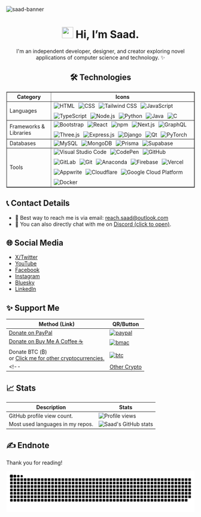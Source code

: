 ![saad-banner](https://github.com/user-attachments/assets/ed0bc6b7-ac75-4c24-80a9-284d74c4f0d0)

<h1 align="center"><img src="https://media.giphy.com/media/hvRJCLFzcasrR4ia7z/giphy.gif" width="30px" height="30px"> Hi, I’m Saad.</h1> 

<p align="center">I'm an independent developer, designer, and creator exploring novel applications of computer science and technology. ✨</p>

<h2 align="center">🛠️ Technologies</h2>

<table align="center" border="1" cellpadding="10" cellspacing="0">
  <thead>
    <tr>
      <th>Category</th>
      <th>Icons</th>
    </tr>
  </thead>
  <tbody>
    <tr>
      <td>Languages</td>
      <td>
        <div align="left" style="display: flex; flex-wrap: wrap; gap: 10px;">
          <img src="https://skillicons.dev/icons?i=html" alt="HTML" title="HTML">
          <img src="https://skillicons.dev/icons?i=css" alt="CSS" title="CSS">
          <img src="https://skillicons.dev/icons?i=tailwind" alt="Tailwind CSS" title="Tailwind CSS">
          <img src="https://skillicons.dev/icons?i=javascript" alt="JavaScript" title="JavaScript">
          <img src="https://skillicons.dev/icons?i=typescript" alt="TypeScript" title="TypeScript">
          <img src="https://skillicons.dev/icons?i=nodejs" alt="Node.js" title="Node.js">
          <img src="https://skillicons.dev/icons?i=python" alt="Python" title="Python">
          <img src="https://skillicons.dev/icons?i=java" alt="Java" title="Java">
          <img src="https://skillicons.dev/icons?i=c" alt="C" title="C">
        </div>
      </td>
    </tr>
    <tr>
      <td>Frameworks & Libraries</td>
      <td>
        <div align="left" style="display: flex; flex-wrap: wrap; gap: 10px;">
          <img src="https://skillicons.dev/icons?i=bootstrap" alt="Bootstrap" title="Bootstrap">
          <img src="https://skillicons.dev/icons?i=react" alt="React" title="React">
          <img src="https://skillicons.dev/icons?i=npm" alt="npm" title="npm">
          <img src="https://skillicons.dev/icons?i=nextjs" alt="Next.js" title="Next.js">
          <img src="https://skillicons.dev/icons?i=graphql" alt="GraphQL" title="GraphQL">
          <img src="https://skillicons.dev/icons?i=threejs" alt="Three.js" title="Three.js">
          <img src="https://skillicons.dev/icons?i=express" alt="Express.js" title="Express.js">
          <img src="https://skillicons.dev/icons?i=django" alt="Django" title="Django">
          <img src="https://skillicons.dev/icons?i=qt" alt="Qt" title="Qt">
          <img src="https://skillicons.dev/icons?i=pytorch" alt="PyTorch" title="PyTorch">
        </div>
      </td>
    </tr>
    <tr>
      <td>Databases</td>
      <td>
        <div align="left" style="display: flex; flex-wrap: wrap; gap: 10px;">
          <img src="https://skillicons.dev/icons?i=mysql" alt="MySQL" title="MySQL">
          <img src="https://skillicons.dev/icons?i=mongodb" alt="MongoDB" title="MongoDB">
          <img src="https://skillicons.dev/icons?i=prisma" alt="Prisma" title="Prisma">
          <img src="https://skillicons.dev/icons?i=supabase" alt="Supabase" title="Supabase">
        </div>
      </td>
    </tr>
    <tr>
      <td>Tools</td>
      <td>
        <div align="left" style="display: flex; flex-wrap: wrap; gap: 10px;">
          <img src="https://skillicons.dev/icons?i=vscode" alt="Visual Studio Code" title="Visual Studio Code">
          <img src="https://skillicons.dev/icons?i=codepen" alt="CodePen" title="CodePen">
          <img src="https://skillicons.dev/icons?i=github" alt="GitHub" title="GitHub">
          <img src="https://skillicons.dev/icons?i=gitlab" alt="GitLab" title="GitLab">
          <img src="https://skillicons.dev/icons?i=git" alt="Git" title="Git">
          <img src="https://skillicons.dev/icons?i=anaconda" alt="Anaconda" title="Anaconda">
          <img src="https://skillicons.dev/icons?i=firebase" alt="Firebase" title="Firebase">
          <img src="https://skillicons.dev/icons?i=vercel" alt="Vercel" title="Vercel">
          <img src="https://skillicons.dev/icons?i=appwrite" alt="Appwrite" title="Appwrite">
          <img src="https://skillicons.dev/icons?i=cloudflare" alt="Cloudflare" title="Cloudflare">
          <img src="https://skillicons.dev/icons?i=gcp" alt="Google Cloud Platform" title="Google Cloud Platform">
          <img src="https://skillicons.dev/icons?i=docker" alt="Docker" title="Docker">
        </div>
      </td>
    </tr>
  </tbody>
</table>

<!-- https://github.com/tandpfun/skill-icons#readme -->

## 📞 Contact Details
- 📧 Best way to reach me is via email: reach.saad@outlook.com
- 💬 You can also directly chat with me on [Discord (click to open)](https://discord.com/users/1044305442496585818).

## 🌐 Social Media
- [X/Twitter](https://x.com/saad1inc)
- [YouTube](https://www.youtube.com/@saad1inc)
- [Facebook](https://www.facebook.com/saad1inc/)
- [Instagram](https://www.instagram.com/saad1inc)
- [Bluesky](https://bsky.app/profile/saad1inc.bsky.social)
- [LinkedIn](https://www.linkedin.com/in/saad2134/)

## ✨ Support Me

| Method (Link) | QR/Button |
|---|---|
| <a href="https://www.paypal.me/str2134" target="_blank">Donate on PayPal</a> | <a href="https://www.paypal.me/str2134/" target="_blank"><img src="https://www.paypalobjects.com/en_US/i/btn/btn_donateCC_LG.gif" alt="paypal"></a> |
| <a href="https://buymeacoffee.com/saad1inc" target="_blank">Donate on Buy Me A Coffee ☕</a> | <a href="https://buymeacoffee.com/saad1inc" target="_blank"><img src="https://github.com/user-attachments/assets/71307846-dac1-4d21-b2bc-39120c219b9e" alt="bmac" style="width:150px;"/></a> |
| Donate BTC (₿) <br> or <a href="https://nowpayments.io/donation/saad1inc" target="_blank">Click me for other cryptocurrencies.</a> | <a href="https://nowpayments.io/donation/saad1inc" target="_blank"><img src="https://github.com/user-attachments/assets/ab8bc34c-f72e-4396-b29a-b476eacfee4d" alt="btc" style="width:150px;"/></a> |
<!--| <a href="https://nowpayments.io/donation/saad1inc" target="_blank">Other Crypto</a> | <a href="https://nowpayments.io/donation/saad1inc" target="_blank"><img src="https://github.com/user-attachments/assets/a7a46ee1-3379-4fb0-abac-7ffab3f49c98" alt="bmac" style="width:200px;"/></a> |-->


## 📈 Stats

| Description | Stats |
|---|---|
| GitHub profile view count. | <img src="https://komarev.com/ghpvc/?username=saad2134" alt="Profile views" title="GitHub profile view count" width="150" height="30"> |
| Most used languages in my repos. | ![Saad's GitHub stats](https://github-readme-stats.vercel.app/api/top-langs/?username=saad2134&layout=compact&theme=dark) |

## ✍️ Endnote
Thank you for reading!

<div align="center">
    <picture>
        <source media="(prefers-color-scheme: dark)" srcset="https://raw.githubusercontent.com/Platane/snk/output/github-contribution-grid-snake-dark.svg" />
        <source media="(prefers-color-scheme: light)" srcset="https://raw.githubusercontent.com/Platane/snk/output/github-contribution-grid-snake.svg" />
        <img alt="GitHub Contribution Grid Snake Animation" src="https://raw.githubusercontent.com/Platane/snk/output/github-contribution-grid-snake.svg" />
    </picture>
</div>
